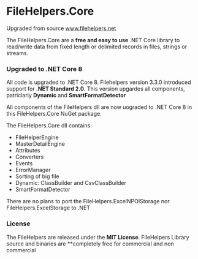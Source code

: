 # FileHelpers.Core

Upgraded from source www.filehelpers.net

  The FileHelpers.Core are a **free and easy to use** .NET Core library to read/write data from fixed length or delimited records in files, strings or streams.

### Upgraded to .NET Core 8

All code is upgraded to .NET Core 8.
Filehelpers version 3.3.0 introduced support for **.NET Standard 2.0**.  This version upgardes all components, patriclarly **Dynamic** and **SmartFormatDetector**

All components of the FileHelpers dll are now uograded to .NET Core 8 in this FileHelpers.Core NuGet package.

The FileHelpers.Core dll contains:
* FileHelperEngine
* MasterDetailEngine
* Attributes
* Converters
* Events
* ErrorManager
* Sorting of big file
* Dynamic: ClassBuilder and CsvClassBuilder
* SmartFormatDetector

There are no plans to port the FileHelpers.ExcelNPOIStorage nor FileHelpers.ExcelStorage to .NET 

### License

 The FileHelpers are released under the **MIT License**.
 FileHelpers Library source and binaries are **completely free for commercial and non commercial 
